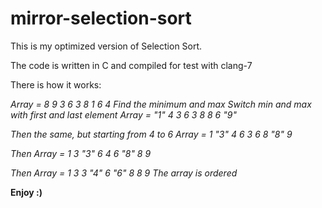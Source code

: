 # mirror-selection-sort
This is my optimized version of Selection Sort.

The code is written in C and compiled for test with clang-7

There is how it works:

  <i>Array = 8 9 3 6 3 8 1 6 4
  Find the minimum and max
  Switch min and max with first and last element
  Array = "1" 4 3 6 3 8 8 6 "9"

  Then the same, but starting from 4 to 6
  Array = 1 "3" 4 6 3 6 8 "8" 9

  Then
  Array = 1 3 "3" 6 4 6 "8" 8 9

  Then
  Array = 1 3 3 "4" 6 "6" 8 8 9
  The array is ordered</i>

<b>Enjoy :)</b>


